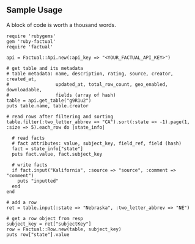 ## Sample Usage

A block of code is worth a thousand words.

    require 'rubygems'
    gem 'ruby-factual'
    require 'factual'
    
    api = Factual::Api.new(:api_key => "<YOUR_FACTUAL_API_KEY>")
    
    # get table and its metadata
    # table metadata: name, description, rating, source, creator, created_at,
    #                 updated_at, total_row_count, geo_enabled, downloadable, 
    #                 fields (array of hash)
    table = api.get_table("g9R1u2")
    puts table.name, table.creator
    
    # read rows after filtering and sorting
    table.filter(:two_letter_abbrev => "CA").sort(:state => -1).page(1, :size => 5).each_row do |state_info|

      # read facts
      # fact attributes: value, subject_key, field_ref, field (hash)
      fact = state_info["state"]
      puts fact.value, fact.subject_key

      # write facts
      if fact.input("Kalifornia", :source => "source", :comment => "comment")
        puts "inputted"
      end
    end
    
    # add a row
    ret = table.input(:state => "Nebraska", :two_letter_abbrev => "NE")
    
    # get a row object from resp
    subject_key = ret["subjectKey"]
    row = Factual::Row.new(table, subject_key)
    puts row["state"].value
